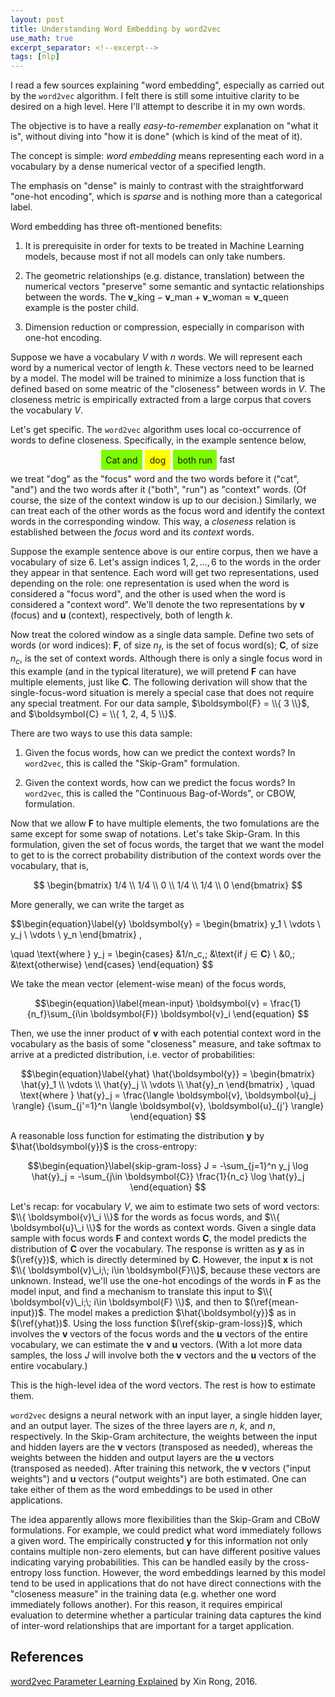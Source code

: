 ```yaml
---
layout: post
title: Understanding Word Embedding by word2vec
use_math: true
excerpt_separator: <!--excerpt-->
tags: [nlp]
---
```


I read a few sources explaining "word embedding", especially as carried out by the `word2vec` algorithm.
I felt there is still some intuitive clarity to be desired on a high level.
Here I'll attempt to describe it in my own words.
<!--excerpt-->
The objective is to have a really *easy-to-remember* explanation on "what it is",
without diving into "how it is done" (which is kind of the meat of it).

The concept is simple: *word embedding* means representing each word in a vocabulary by a dense numerical vector of a specified length.

The emphasis on "dense" is mainly to contrast with the straightforward "one-hot encoding",
which is *sparse* and is nothing more than a categorical label.

Word embedding has three oft-mentioned benefits:

1. It is prerequisite in order for texts to be treated in Machine Learning models, because most if not all models can only take numbers.

2. The geometric relationships (e.g. distance, translation) between the numerical vectors "preserve" some semantic and syntactic relationships between the words. The
$\boldsymbol{v}\_{\text{king}} - \boldsymbol{v}\_{\text{man}} + 
\boldsymbol{v}\_{\text{woman}} \approx \boldsymbol{v}\_{\text{queen}}$
example is the poster child.

3. Dimension reduction or compression, especially in comparison with one-hot encoding.

Suppose we have a vocabulary $V$ with $n$ words.
We will represent each word by a numerical vector of length $k$.
These vectors need to be learned by a model.
The model will be trained to minimize a loss function that is defined based on
some meatric of the "closeness" between words in $V$.
The closeness metric is empirically extracted from a large corpus
that covers the vocabulary $V$.

Let's get specific.
The `word2vec` algorithm uses local co-occurrence of words to define closeness.
Specifically, in the example sentence below,

<center>
<span style="background-color: LawnGreen; padding:2mm">Cat and</span>
<span style="background-color: yellow; padding:2mm">dog</span>
<span style="background-color: LawnGreen; padding:2mm">both run</span>
fast</center>

we treat "dog" as the "focus" word and the two words before it ("cat", "and") and the two words after it ("both", "run") as "context" words. (Of course, the size of the context window is up to our decision.) Similarly, we can treat each of the other words as the focus word and identify the context words in the corresponding window.
This way, a *closeness* relation is established between the *focus* word and its *context* words.

Suppose the example sentence above is our entire corpus, then we have a vocabulary of size 6. Let's assign indices $1,2,...,6$ to the words in the order they appear in that sentence.
Each word will get two representations, used depending on the role:
one representation is used when the word is considered a "focus word",
and the other is used when the word is considered a "context word".
We'll denote the two representations by $\boldsymbol{v}$ (focus) and $\boldsymbol{u}$ (context), respectively,
both of length $k$.

Now treat the colored window as a single data sample.
Define two sets of words (or word indices):
$\boldsymbol{F}$, of size $n_f$, is the set of focus word(s);
$\boldsymbol{C}$, of size $n_c$, is the set of context words.
Although there is only a single focus word in this example (and in the typical literature),
we will pretend $\boldsymbol{F}$ can have multiple elements, just like $\boldsymbol{C}$.
The following derivation will show that the single-focus-word situation is merely a special case
that does not require any special treatment.
For our data sample,
$\boldsymbol{F} = \\{ 3 \\}$, and
$\boldsymbol{C} = \\{ 1, 2, 4, 5 \\}$.

There are two ways to use this data sample:

1. Given the focus words, how can we predict the context words?
In `word2vec`, this is called the "Skip-Gram" formulation.

2. Given the context words, how can we predict the focus words?
In `word2vec`, this is called the "Continuous Bag-of-Words", or CBOW, formulation.

Now that we allow $\boldsymbol{F}$ to have multiple elements,
the two fomulations are the same except for some swap of notations.
Let's take Skip-Gram.
In this formulation, given the set of focus words,
the target that we want the model to get to is the correct probability distribution of the context words over the vocabulary, that is,

$$
\begin{bmatrix}
1/4 \\
1/4 \\
0 \\
1/4 \\
1/4 \\
0
\end{bmatrix}
$$

More generally, we can write the target as

$$\begin{equation}\label{y}
\boldsymbol{y} = 
\begin{bmatrix}
y_1 \\
\vdots \\
y_j \\
\vdots \\
y_n
\end{bmatrix}
,

\quad
\text{where }
y_j =
\begin{cases}
&1/n_c,\; &\text{if $j \in \boldsymbol{C}$} \\
&0,\;   &\text{otherwise}
\end{cases}
\end{equation}
$$

We take the mean vector (element-wise mean) of the focus words,

$$\begin{equation}\label{mean-input}
\boldsymbol{v} = \frac{1}{n_f}\sum_{i\in \boldsymbol{F}} \boldsymbol{v}_i
\end{equation}
$$

Then, we use the inner product of $\boldsymbol{v}$
with each potential context word in the vocabulary as the basis of some "closeness" measure,
and take softmax to arrive at a predicted distribution, i.e. vector of probabilities:

$$\begin{equation}\label{yhat}
\hat{\boldsymbol{y}} = 
\begin{bmatrix}
\hat{y}_1 \\
\vdots \\
\hat{y}_j \\
\vdots \\
\hat{y}_n
\end{bmatrix}
,
\quad
\text{where }
\hat{y}_j = 
\frac{\langle \boldsymbol{v}, \boldsymbol{u}_j \rangle}
     {\sum_{j'=1}^n \langle \boldsymbol{v}, \boldsymbol{u}_{j'} \rangle}
\end{equation}
$$

A reasonable loss function for estimating the distribution $\boldsymbol{y}$
by $\hat{\boldsymbol{y}}$ is the cross-entropy:

$$\begin{equation}\label{skip-gram-loss}
J = -\sum_{j=1}^n y_j \log \hat{y}_j
  = -\sum_{j\in \boldsymbol{C}} \frac{1}{n_c}
    \log \hat{y}_j
\end{equation}
$$

Let's recap:
for vocabulary $V$, we aim to estimate two sets of word vectors:
$\\{ \boldsymbol{v}\_i \\}$ for the words as focus words, and
$\\{ \boldsymbol{u}\_i \\}$ for the words as context words.
Given a single data sample with focus words $\boldsymbol{F}$ and context words $\boldsymbol{C}$,
the model predicts the distribution of $\boldsymbol{C}$ over the vocabulary.
The response is written as $\boldsymbol{y}$ as in $(\ref{y})$, 
which is directly determined by $\boldsymbol{C}$.
However, the input $\boldsymbol{x}$ is not 
$\\{ \boldsymbol{v}\_i;\; i\in \boldsymbol{F}\\}$,
because these vectors are unknown.
Instead, we'll use the one-hot encodings of the words in $\boldsymbol{F}$ as the model input,
and find a mechanism to translate this input to 
$\\{ \boldsymbol{v}\_i;\; i\in \boldsymbol{F} \\}$, and then to $(\ref{mean-input})$.
The model makes a prediction $\hat{\boldsymbol{y}}$ as in $(\ref{yhat})$.
Using the loss function $(\ref{skip-gram-loss})$,
which involves the $\boldsymbol{v}$ vectors of the focus words and the $\boldsymbol{u}$ vectors
of the entire vocabulary,
we can estimate the $\boldsymbol{v}$ and $\boldsymbol{u}$ vectors.
(With a lot more data samples, the loss $J$ will involve both the $\boldsymbol{v}$ vectors
and the $\boldsymbol{u}$ vectors  of the entire vocabulary.)

This is the high-level idea of the word vectors.
The rest is how to estimate them.

`word2vec` designs
a neural network with an input layer, a single hidden layer, and an output layer.
The sizes of the three layers are $n$, $k$, and $n$, respectively.
In the Skip-Gram architecture,
the weights between the input and hidden layers are the $\boldsymbol{v}$ vectors (transposed as needed),
whereas
the weights between the hidden and output layers are the $\boldsymbol{u}$ vectors (transposed as needed).
After training this network, the $\boldsymbol{v}$ vectors ("input weights") and $\boldsymbol{u}$ vectors ("output weights") are both estimated. One can take either of them as the word embeddings to be used in other applications.

The idea apparently allows more flexibilities than the Skip-Gram and CBoW formulations.
For example, we could predict what word immediately follows a given word.
The empirically constructed $\boldsymbol{y}$ for this information
not only contains multiple non-zero elements, 
but can have different positive values indicating varying probabilities.
This can be handled easily by the cross-entropy loss function.
However, the word embeddings learned by this model tend to be used in applications that
do not have direct connections with the "closeness measure" in the training data
(e.g. whether one word immediately follows another).
For this reason, it requires empirical evaluation to determine
whether a particular training data captures the kind of inter-word relationships that are important for a target application. 



## References

[word2vec Parameter Learning Explained](https://arxiv.org/abs/1411.2738) by Xin Rong, 2016.